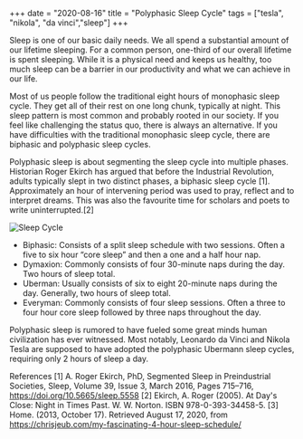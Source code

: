 +++ 
date = "2020-08-16"
title = "Polyphasic Sleep Cycle"
tags = ["tesla", "nikola", "da vinci","sleep"]
+++

Sleep is one of our basic daily needs. We all spend a substantial amount of our lifetime sleeping. For a common person, one-third of our overall lifetime is spent sleeping. While it is a physical need and keeps us healthy, too much sleep can be a barrier in our productivity and what we can achieve in our life.

Most of us people follow the traditional eight hours of monophasic sleep cycle. They get all of their rest on one long chunk, typically at night. This sleep pattern is most common and probably rooted in our society. If you feel like challenging the status quo, there is always an alternative. If you have difficulties with the traditional monophasic sleep cycle, there are biphasic and polyphasic sleep cycles.

Polyphasic sleep is about segmenting the sleep cycle into multiple phases. Historian Roger Ekirch has argued that before the Industrial Revolution, adults typically slept in two distinct phases, a biphasic sleep cycle [1]. Approximately an hour of intervening period was used to pray, reflect and to interpret dreams. This was also the favourite time for scholars and poets to write uninterrupted.[2]

![Sleep Cycle](/library/untitled.png)

* Biphasic: Consists of a split sleep schedule with two sessions. Often a five to six hour “core sleep” and then a one and a half hour nap.
* Dymaxion: Commonly consists of four 30-minute naps during the day. Two hours of sleep total.
* Uberman: Usually consists of six to eight 20-minute naps during the day. Generally, two hours of sleep total.
* Everyman: Commonly consists of four sleep sessions. Often a three to four hour core sleep followed by three naps throughout the day.

Polyphasic sleep is rumored to have fueled some great minds human civilization has ever witnessed. Most notably, Leonardo da Vinci and Nikola Tesla are supposed to have adopted the polyphasic Ubermann sleep cycles, requiring only 2 hours of sleep a day. 

References
[1]  A. Roger Ekirch, PhD, Segmented Sleep in Preindustrial Societies, Sleep, Volume 39, Issue 3, March 2016, Pages 715–716, https://doi.org/10.5665/sleep.5558
[2]  Ekirch, A. Roger (2005). At Day's Close: Night in Times Past. W. W. Norton. ISBN 978-0-393-34458-5.
[3] Home. (2013, October 17). Retrieved August 17, 2020, from https://chrisjeub.com/my-fascinating-4-hour-sleep-schedule/
